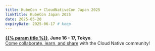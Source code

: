```yaml
---
title: KubeCon + CloudNativeCon Japan 2025
linkTitle: KubeCon Japan 2025
date: 2025-05-20
expiryDate: 2025-06-17 # keep
---
```


<i class="fas fa-bullhorn"></i> [**{{% param title %}}**][LF],
**<span class="text-nowrap">June 16 - 17,</span> Tokyo**.
<span class="d-none d-md-inline"><br></span> [Come collaborate, learn, and
share][blog]<span class="d-none d-sm-inline"> with the Cloud Native
community</span>!

[blog]: /blog/2025/kubecon-japan/
[LF]:
  https://events.linuxfoundation.org/kubecon-cloudnativecon-japan/register/?utm_source=opentelemetry&utm_medium=all&utm_campaign=KubeCon-Japan-2025&utm_content=slim-banner
